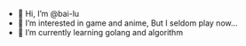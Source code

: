 - 👋 Hi, I’m @bai-lu
- 👀 I’m interested in game and anime, But I seldom play now...
- 🌱 I’m currently learning golang and algorithm

<!---
bai-lu/bai-lu is a ✨ special ✨ repository because its `README.md` (this file) appears on your GitHub profile.
You can click the Preview link to take a look at your changes.
--->
